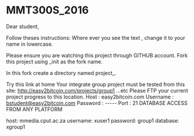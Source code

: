 # MMT300S_2016

Dear student,

Follow theses instructions:
Where ever you see the text <student>, change it to your name in lowercase.

Please ensure you are watching this project through GITHUB  account.
Fork this project using <student>_init as the fork name.

In this fork create a directory named project_<student>.


Try this link at home 
Your integrate group project must be tested from this site: http://easy2bitcoin.com/projects/group1 ...etc Please FTP your current project progress to this location. 
Host : easy2bitcoin.com 
Username : bstudent@easy2bitcoin.com 
Password : ----- 
Port : 21
DATABASE ACCESS FROM ANY PLATFORM

host: mmedia.cput.ac.za
username: xuser1
password: group1
database: xgroup1
